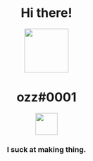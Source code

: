 <h1 align = "center">
  Hi there!
</h1>
<p align = "center">
  <img src="https://github.com/macosint/macosint/blob/main/plastic-memories-isla-modified.png" width="100">
</p>
<h1 align = "center">ozz#0001</h1>
<p align = "center">
  <img src="https://upload.wikimedia.org/wikipedia/commons/thumb/c/cf/Lua-Logo.svg/1200px-Lua-Logo.svg.png"   width = "50"></img>
</p>
<h3 align = "center">I suck at making thing.</h1>
